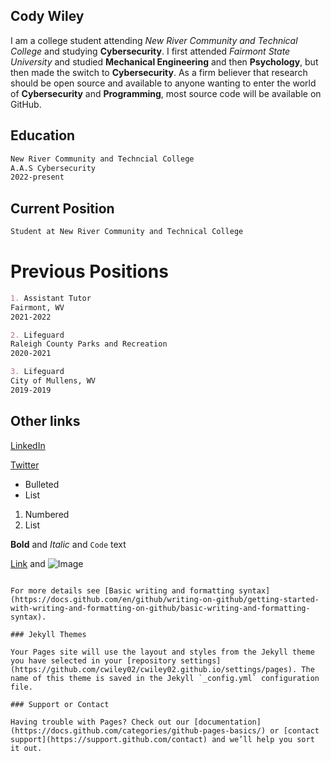 ## Cody Wiley

I am a college student attending _New River Community and Technical College_ and studying **Cybersecurity**. I first attended *Fairmont State University* and studied **Mechanical Engineering** and then **Psychology**, but then made the switch to **Cybersecurity**. As a firm believer that research should be open source and available to anyone wanting to enter the world of **Cybersecurity** and **Programming**, most source code will be available on GitHub.

## Education

```markdown
New River Community and Techncial College
A.A.S Cybersecurity
2022-present
```

## Current Position

```markdown
Student at New River Community and Technical College
```

# Previous Positions

```markdown
1. Assistant Tutor
Fairmont, WV
2021-2022

2. Lifeguard
Raleigh County Parks and Recreation
2020-2021

3. Lifeguard
City of Mullens, WV
2019-2019
```

## Other links

[LinkedIn](https://www.linkedin.com/in/cody-wiley-30b678209/)

[Twitter](https://twitter.com/cwiley2002)


- Bulleted
- List

1. Numbered
2. List

**Bold** and _Italic_ and `Code` text

[Link](url) and ![Image](src)
```

For more details see [Basic writing and formatting syntax](https://docs.github.com/en/github/writing-on-github/getting-started-with-writing-and-formatting-on-github/basic-writing-and-formatting-syntax).

### Jekyll Themes

Your Pages site will use the layout and styles from the Jekyll theme you have selected in your [repository settings](https://github.com/cwiley02/cwiley02.github.io/settings/pages). The name of this theme is saved in the Jekyll `_config.yml` configuration file.

### Support or Contact

Having trouble with Pages? Check out our [documentation](https://docs.github.com/categories/github-pages-basics/) or [contact support](https://support.github.com/contact) and we’ll help you sort it out.
